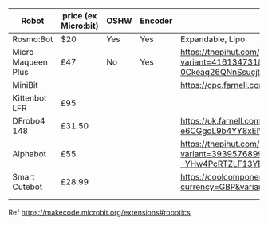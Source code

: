 |  Robot | price (ex Micro:bit) | OSHW  | Encoder  |  Notes |
|---|---|---|---|---|
| Rosmo:Bot  |  $20 | Yes  |  Yes | Expandable, Lipo |
|  Micro Maqueen Plus | £47  | No  | Yes  | https://thepihut.com/products/micro-maqueen-plus-v2-18650-advanced-stem-education-robot-for-micro-bit?variant=41613473185987&currency=GBP&utm_medium=product_sync&utm_source=google&utm_content=sag_organic&utm_campaign=sag_organic&srsltid=AR5OiO20Ri_UTMWknB8NF0ow-0Ckeaq26QNnSsucjtewtyap4r4vQI4pwmk  |
| MiniBit  |   |   |   | https://cpc.farnell.com/4tronix/minibit/minibit-robot-for-micro-bit/dp/ED00479?mckv=s_dc|pcrid|224679642167|kword||match||plid||slid||product|ED00479|pgrid|47129782516|ptaid|pla-638482420938|&CMP=KNC-GUK-CPC-SHOPPING-945765023-47129782516-ED00479&s_kwcid=AL!5616!3!224679642167!!!network}!638482420938!&gclid=Cj0KCQjwsrWZBhC4ARIsAGGUJup0XxiZLQBPG_VI9t4-pBcd7UeRV-wedqPchiJl1MlpOidvUYZ1EV8aAh9KEALw_wcB  |
| Kittenbot LFR   | £95  |   |   |   |
| DFrobo4 148  | £31.50  |   |   |  https://uk.farnell.com/dfrobot/rob0148/educational-programming-robot/dp/3223701?gclid=Cj0KCQjwsrWZBhC4ARIsAGGUJurQnLlC10npM53xEDXxkruXpNczWtP6t2F9-e6CGgoL9b4YY8xElWkaAvO_EALw_wcB&mckv=_dc|pcrid||plid||kword||match||slid||product|3223701|pgrid||ptaid|&CMP=KNC-GUK-GEN-SHOPPING-SMART-PMAX-Medium_ROAS-Test915&gross_price=true |
|  Alphabot | £55  |   |   | https://thepihut.com/products/alphabot2-robot-kit-for-bbc-micro-bit?variant=39395768991939&currency=GBP&utm_medium=product_sync&utm_source=google&utm_content=sag_organic&utm_campaign=sag_organic&srsltid=AR5OiO0wGEZ2uwKK82VP2bvT-YHw4PcRTZLF13YENRWFf6HgZnfKyI-z1G4  |
| Smart Cutebot  | £28.99  |   |   | https://coolcomponents.co.uk/products/smart-cutebot-kit-smart-car-robot-kit-for-micro-bit-without-micro-bit-board?currency=GBP&variant=39527677722685&utm_medium=cpc&utm_source=google&utm_campaign=Google%20Shopping  |
|   |   |   |   |   |
|   |   |   |   |   |

Ref https://makecode.microbit.org/extensions#robotics
